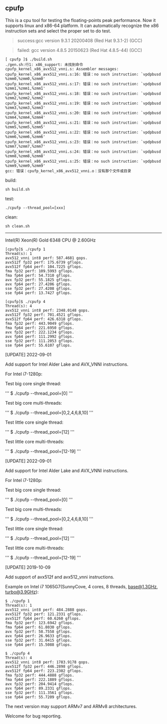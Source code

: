 ## cpufp


This is a cpu tool for testing the floating-points peak performance. Now it supports linux and x86-64 platform. It can automatically recognize the x86 instruction sets and select the proper set to do test.


> success:gcc version 9.3.1 20200408 (Red Hat 9.3.1-2) (GCC)

> failed: gcc version 4.8.5 20150623 (Red Hat 4.8.5-44) (GCC)
```
[ cpufp ]$ ./build.sh
./gen.sh:行1: x86_support: 未找到命令
cpufp_kernel_x86_avx512_vnni.s: Assembler messages:
cpufp_kernel_x86_avx512_vnni.s:16: 错误：no such instruction: `vpdpbusd %zmm0,%zmm0,%zmm0'
cpufp_kernel_x86_avx512_vnni.s:17: 错误：no such instruction: `vpdpbusd %zmm1,%zmm1,%zmm1'
cpufp_kernel_x86_avx512_vnni.s:18: 错误：no such instruction: `vpdpbusd %zmm2,%zmm2,%zmm2'
cpufp_kernel_x86_avx512_vnni.s:19: 错误：no such instruction: `vpdpbusd %zmm3,%zmm3,%zmm3'
cpufp_kernel_x86_avx512_vnni.s:20: 错误：no such instruction: `vpdpbusd %zmm4,%zmm4,%zmm4'
cpufp_kernel_x86_avx512_vnni.s:21: 错误：no such instruction: `vpdpbusd %zmm5,%zmm5,%zmm5'
cpufp_kernel_x86_avx512_vnni.s:22: 错误：no such instruction: `vpdpbusd %zmm6,%zmm6,%zmm6'
cpufp_kernel_x86_avx512_vnni.s:23: 错误：no such instruction: `vpdpbusd %zmm7,%zmm7,%zmm7'
cpufp_kernel_x86_avx512_vnni.s:24: 错误：no such instruction: `vpdpbusd %zmm8,%zmm8,%zmm8'
cpufp_kernel_x86_avx512_vnni.s:25: 错误：no such instruction: `vpdpbusd %zmm9,%zmm9,%zmm9'
gcc: 错误：cpufp_kernel_x86_avx512_vnni.o：没有那个文件或目录
```


build:
```
sh build.sh
```

test:
```
./cpufp --thread_pool=[xxx]
```

clean:
```
sh clean.sh
```

--- 

Intel(R) Xeon(R) Gold 6348 CPU @ 2.60GHz
```
[cpufp]$ ./cpufp 1
Thread(s): 1
avx512_vnni int8 perf: 587.4681 gops.
avx512f fp32 perf: 175.6739 gflops.
avx512f fp64 perf: 104.7225 gflops.
fma fp32 perf: 109.5993 gflops.
fma fp64 perf: 54.7310 gflops.
avx fp32 perf: 55.1825 gflops.
avx fp64 perf: 27.4206 gflops.
sse fp32 perf: 27.4208 gflops.
sse fp64 perf: 13.7427 gflops.

[cpufp]$ ./cpufp 4
Thread(s): 4
avx512_vnni int8 perf: 2348.0148 gops.
avx512f fp32 perf: 701.4521 gflops.
avx512f fp64 perf: 426.6318 gflops.
fma fp32 perf: 443.9049 gflops.
fma fp64 perf: 221.6950 gflops.
avx fp32 perf: 222.1234 gflops.
avx fp64 perf: 111.2992 gflops.
sse fp32 perf: 111.2053 gflops.
sse fp64 perf: 55.6107 gflops.

```



[UPDATE] 2022-09-01

Add support for Intel Alder Lake and AVX_VNNI instructions.

For Intel i7-1280p:

Test big core single thread:

'''
$ ./cpufp --thread_pool=[0]
'''

Test big core multi-threads:

'''
$ ./cpufp --thread_pool=[0,2,4,6,8,10]
'''

Test little core single thread:

'''
$ ./cpufp --thread_pool=[12]
'''

Test little core multi-threads:

'''
$ ./cpufp --thread_pool=[12-19]
'''

[UPDATE] 2022-09-01

Add support for Intel Alder Lake and AVX_VNNI instructions.

For Intel i7-1280p:

Test big core single thread:

'''
$ ./cpufp --thread_pool=[0]
'''

Test big core multi-threads:

'''
$ ./cpufp --thread_pool=[0,2,4,6,8,10]
'''

Test little core single thread:

'''
$ ./cpufp --thread_pool=[12]
'''

Test little core multi-threads:

'''
$ ./cpufp --thread_pool=[12-19]
'''

[UPDATE] 2019-10-09  

Add support of avx512f and avx512_vnni instructions.

Example on Intel i7 1065G7(SunnyCove, 4 cores, 8 threads, base@1.3GHz, turbo@3.9GHz):

```
$ ./cpufp 1  
Thread(s): 1  
avx512_vnni int8 perf: 484.2888 gops.  
avx512f fp32 perf: 121.2331 gflops.  
avx512f fp64 perf: 60.6260 gflops.  
fma fp32 perf: 123.6942 gflops.  
fma fp64 perf: 61.8030 gflops.  
avx fp32 perf: 58.7558 gflops.  
avx fp64 perf: 26.9633 gflops.  
sse fp32 perf: 31.0415 gflops.  
sse fp64 perf: 15.5088 gflops.  

$ ./cpufp 4  
Thread(s): 4  
avx512_vnni int8 perf: 1783.9178 gops.  
avx512f fp32 perf: 446.2898 gflops.  
avx512f fp64 perf: 223.2302 gflops.  
fma fp32 perf: 444.4888 gflops.  
fma fp64 perf: 222.1889 gflops.  
avx fp32 perf: 204.9414 gflops.  
avx fp64 perf: 89.2331 gflops.  
sse fp32 perf: 111.3561 gflops.  
sse fp64 perf: 55.7209 gflops.  
```

The next version may support ARMv7 and ARMv8 architectures.  

Welcome for bug reporting.

